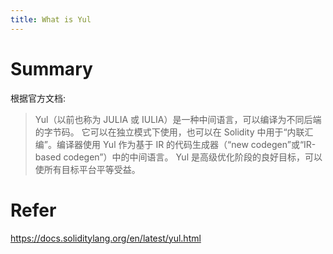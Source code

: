 ```yaml
---
title: What is Yul
---
```


# Summary

根据官方文档:
> Yul（以前也称为 JULIA 或 IULIA）是一种中间语言，可以编译为不同后端的字节码。
> 它可以在独立模式下使用，也可以在 Solidity 中用于“内联汇编”。编译器使用 Yul 作为基于 IR 的代码生成器（“new codegen”或“IR-based codegen”）中的中间语言。 Yul 是高级优化阶段的良好目标，可以使所有目标平台平等受益。

# Refer
https://docs.soliditylang.org/en/latest/yul.html